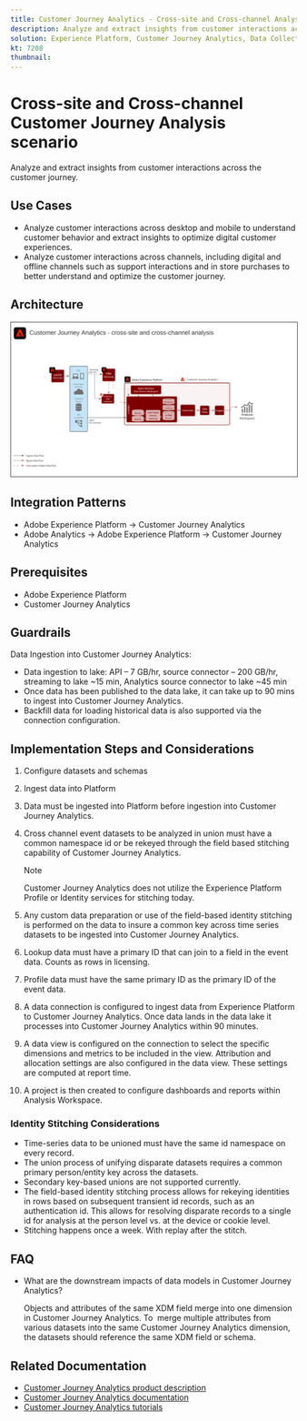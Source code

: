 ```yaml
---
title: Customer Journey Analytics - Cross-site and Cross-channel Analysis scenario
description: Analyze and extract insights from customer interactions across the customer journey.
solution: Experience Platform, Customer Journey Analytics, Data Collection
kt: 7208
thumbnail: 
---
```


# Cross-site and Cross-channel Customer Journey Analysis scenario

Analyze and extract insights from customer interactions across the customer journey.

## Use Cases

* Analyze customer interactions across desktop and mobile to understand customer behavior and extract insights to optimize digital customer experiences.
* Analyze customer interactions across channels, including digital and offline channels such as support interactions and in store purchases to better understand and optimize the customer journey. 

## Architecture

<img src="assets/CJA.svg" alt="Reference architecture for the Customer Journey Analytics Blueprint" style="border:1px solid #4a4a4a" />


## Integration Patterns

* Adobe Experience Platform → Customer Journey Analytics
* Adobe Analytics → Adobe Experience Platform → Customer Journey Analytics


## Prerequisites

* Adobe Experience Platform
* Customer Journey Analytics


## Guardrails

Data Ingestion into Customer Journey Analytics:

* Data ingestion to lake: API – 7 GB/hr, source connector – 200 GB/hr, streaming to lake ~15 min, Analytics source connector to lake ~45 min
* Once data has been published to the data lake, it can take up to 90 mins to ingest into Customer Journey Analytics.
* Backfill data for loading historical data is also supported via the connection configuration.

## Implementation Steps and Considerations

1. Configure datasets and schemas 
1. Ingest data into Platform
1. Data must be ingested into Platform before ingestion into Customer Journey Analytics. 
1. Cross channel event datasets to be analyzed in union must have a common namespace id or be rekeyed through the field based stitching capability of Customer Journey Analytics. 
 
    >[!NOTE]
    >
    > Customer Journey Analytics does not utilize the Experience Platform Profile or Identity services for stitching today.

1. Any custom data preparation or use of the field-based identity stitching is performed on the data to insure a common key across time series datasets to be ingested into Customer Journey Analytics.
1. Lookup data must have a primary ID that can join to a field in the event data. Counts as rows in licensing. 
1. Profile data must have the same primary ID as the primary ID of the event data.
1. A data connection is configured to ingest data from Experience Platform to Customer Journey Analytics. Once data lands in the data lake it processes into Customer Journey Analytics within 90 minutes.
1. A data view is configured on the connection to select the specific dimensions and metrics to be included in the view. Attribution and allocation settings are also configured in the data view. These settings are computed at report time.
1. A project is then created to configure dashboards and reports within Analysis Workspace.

### Identity Stitching Considerations

* Time-series data to be unioned must have the same id namespace on every record.
* The union process of unifying disparate datasets requires a common primary person/entity key across the datasets. 
* Secondary key-based unions are not supported currently.
* The field-based identity stitching process allows for rekeying identities in rows based on subsequent transient id records, such as an authentication id. This allows for resolving disparate records to a single id for analysis at the person level vs. at the device or cookie level.
* Stitching happens once a week. With replay after the stitch.

## FAQ

* What are the downstream impacts of data models in Customer Journey Analytics?

    Objects and attributes of the same XDM field merge into one dimension in Customer Journey Analytics. To  merge multiple attributes from various datasets into the same Customer Journey Analytics dimension, the datasets should reference the same XDM field or schema.

## Related Documentation

* [Customer Journey Analytics product description](https://helpx.adobe.com/legal/product-descriptions/customer-journey-analytics.html)
* [Customer Journey Analytics documentation](https://experienceleague.adobe.com/docs/customer-journey-analytics.html)
* [Customer Journey Analytics tutorials](https://experienceleague.adobe.com/docs/customer-journey-analytics-learn/tutorials/overview.html)




